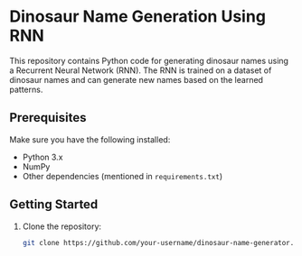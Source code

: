 # Dinosaur Name Generation Using RNN

This repository contains Python code for generating dinosaur names using a Recurrent Neural Network (RNN). The RNN is trained on a dataset of dinosaur names and can generate new names based on the learned patterns.

## Prerequisites

Make sure you have the following installed:

- Python 3.x
- NumPy
- Other dependencies (mentioned in `requirements.txt`)

## Getting Started

1. Clone the repository:

   ```bash
   git clone https://github.com/your-username/dinosaur-name-generator.git
